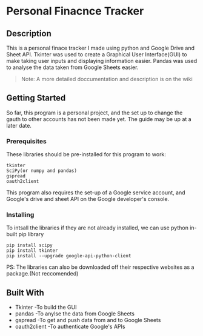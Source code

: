 # Personal Finacnce Tracker

## Description
This is a personal finace tracker I made using python and Google Drive and Sheet API. Tkinter was used to create a Graphical User Interface(GUI) to make taking user inputs and displaying information easier. Pandas was used to analyse the data taken from Google Sheets easier. 
> Note: A more detailed doccumentation and description is on the wiki

## Getting Started
So far, this program is a personal project, and the set up to change the gauth to other accounts has not been made yet. The guide may be up at a later date. 

### Prerequisites
These libraries should be pre-installed for this program to work:
```
tkinter
SciPy(or numpy and pandas)
gspread
oauth2client
```
This program also requires the set-up of a Google service account, and Google's drive and sheet API on the Google developer's console.
### Installing
To intsall the libraries if they are not already installed, we can use python in-built pip library
```
pip install scipy
pip install tkinter
pip install --upgrade google-api-python-client
```
PS: The libraries can also be downloaded off their respective websites as a package.(Not reccomended)

## Built With
- Tkinter -To build the GUI 
- pandas -To anylse the data from Google Sheets
- gspread -To get and push data from and to Google Sheets
- oauth2client -To authenticate Google's APIs

